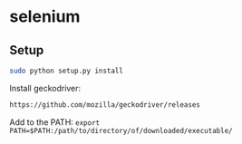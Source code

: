 # selenium

## Setup
```bash
sudo python setup.py install
```

Install geckodriver:
```bash
https://github.com/mozilla/geckodriver/releases
```

Add to the PATH: `export PATH=$PATH:/path/to/directory/of/downloaded/executable/`
